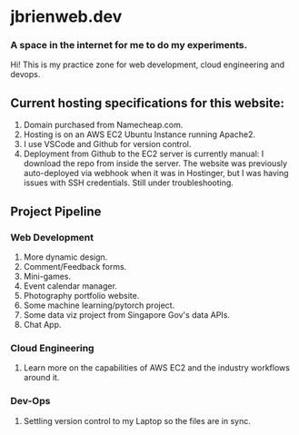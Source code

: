 # jbrienweb.dev

### A space in the internet for me to do my experiments.

Hi! This is my practice zone for web development, cloud engineering and devops.

## Current hosting specifications for this website:
1. Domain purchased from Namecheap.com.
2. Hosting is on an AWS EC2 Ubuntu Instance running Apache2.
3. I use VSCode and Github for version control.
4. Deployment from Github to the EC2 server is currently manual: I download the repo from inside the server. The website was previously auto-deployed via webhook when it was in Hostinger, but I was having issues with SSH credentials. Still under troubleshooting.

## Project Pipeline

### Web Development
1. More dynamic design.
2. Comment/Feedback forms.
3. Mini-games.
4. Event calendar manager.
5. Photography portfolio website.
6. Some machine learning/pytorch project.
7. Some data viz project from Singapore Gov's data APIs.
8. Chat App.

### Cloud Engineering
1. Learn more on the capabilities of AWS EC2 and the industry workflows around it.

### Dev-Ops
1. Settling version control to my Laptop so the files are in sync.